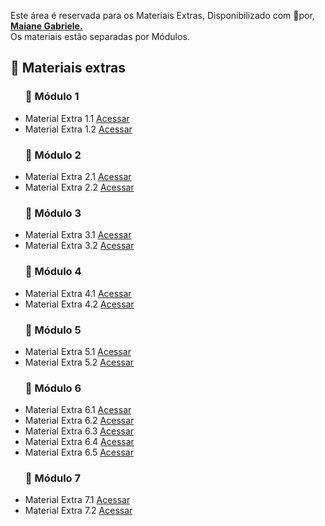 Este área é reservada para os Materiais Extras, Disponibilizado com 💛por, <a href="//maiane.com.br/sobre-mim/"> <strong>  Maiane Gabriele. </strong></a><br>
Os materiais estão separadas por Módulos.


<h2 dir="auto"> 🔗 Materiais extras </h2>

<ul dir="auto">
<h3> 🔶 Módulo 1 </h3>
  <li> Material Extra 1.1 <a href="https://github.com/Diegojfsr/BootcampinhoUIUX/blob/main/MaterialExtra/Modulo1.1.md"> Acessar </a></li>
  <li> Material Extra 1.2 <a href="https://github.com/Diegojfsr/BootcampinhoUIUX/blob/main/MaterialExtra/Modulo1.2.md"> Acessar </a></li>
</ul>
<ul dir="auto">
<h3> 🔶 Módulo 2 </h3>
  <li> Material Extra 2.1 <a href="https://github.com/Diegojfsr/BootcampinhoUIUX/blob/main/MaterialExtra/Modulo2.1.md"> Acessar </a></li>
  <li> Material Extra 2.2 <a href="https://github.com/Diegojfsr/BootcampinhoUIUX/blob/main/MaterialExtra/Modulo2.2.md"> Acessar </a></li>
</ul>
<ul dir="auto">
<h3> 🔶 Módulo 3 </h3>
  <li> Material Extra 3.1 <a href="https://github.com/Diegojfsr/BootcampinhoUIUX/blob/main/MaterialExtra/Modulo3.1.md"> Acessar </a></li>
  <li> Material Extra 3.2 <a href="https://github.com/Diegojfsr/BootcampinhoUIUX/blob/main/MaterialExtra/Modulo3.2.md"> Acessar </a></li>
</ul>

<ul dir="auto">
<h3> 🔶 Módulo 4 </h3>
  <li> Material Extra 4.1 <a href="https://github.com/Diegojfsr/BootcampinhoUIUX/blob/main/MaterialExtra/Modulo4.1.md"> Acessar </a></li>
  <li> Material Extra 4.2 <a href="https://github.com/Diegojfsr/BootcampinhoUIUX/blob/main/MaterialExtra/Modulo4.2.md"> Acessar </a></li>
</ul>

<ul dir="auto">
<h3> 🔶 Módulo 5 </h3>
  <li> Material Extra 5.1 <a href="https://github.com/Diegojfsr/BootcampinhoUIUX/blob/main/MaterialExtra/Modulo5.1.md"> Acessar </a></li>
  <li> Material Extra 5.2 <a href="https://github.com/Diegojfsr/BootcampinhoUIUX/blob/main/MaterialExtra/Modulo5.2.md"> Acessar </a></li>
</ul>

<ul dir="auto">
<h3> 🔶 Módulo 6 </h3>
  <li> Material Extra 6.1 <a href="https://github.com/Diegojfsr/BootcampinhoUIUX/blob/main/MaterialExtra/Modulo6.1.md"> Acessar </a></li>
  <li> Material Extra 6.2 <a href="https://github.com/Diegojfsr/BootcampinhoUIUX/blob/main/MaterialExtra/Modulo6.2.md"> Acessar </a></li>
  <li> Material Extra 6.3 <a href="https://github.com/Diegojfsr/BootcampinhoUIUX/blob/main/MaterialExtra/Modulo6.3.md"> Acessar </a></li>
  <li> Material Extra 6.4 <a href="https://github.com/Diegojfsr/BootcampinhoUIUX/blob/main/MaterialExtra/Modulo6.4.md"> Acessar </a></li>
  <li> Material Extra 6.5 <a href="https://github.com/Diegojfsr/BootcampinhoUIUX/blob/main/MaterialExtra/Modulo6.5.md"> Acessar </a></li>
</ul>

<ul dir="auto">
<h3> 🔶 Módulo 7 </h3>
  <li> Material Extra 7.1 <a href="https://github.com/Diegojfsr/BootcampinhoUIUX/blob/main/MaterialExtra/Modulo7.1.md"> Acessar </a></li>
  <li> Material Extra 7.2 <a href="https://github.com/Diegojfsr/BootcampinhoUIUX/blob/main/MaterialExtra/Modulo7.2.md"> Acessar </a></li>
</ul>








